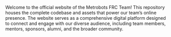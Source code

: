 Welcome to the official website of the Metrobots FRC Team! This repository houses the complete codebase and assets that power our team’s online presence. The website serves as a comprehensive digital platform designed to connect and engage with our diverse audience, including team members, mentors, sponsors, alumni, and the broader community.
